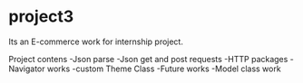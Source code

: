 # project3

Its an E-commerce work for internship project.

Project contens
-Json parse
-Json get and post requests
-HTTP packages
-Navigator works
-custom Theme Class
-Future works
-Model class work


